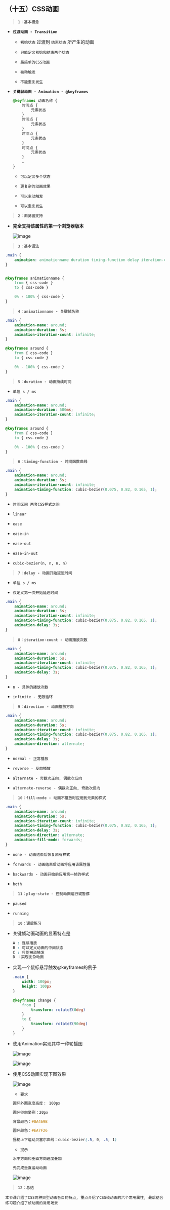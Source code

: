 ##  （十五）CSS动画

> **`1：基本概念`**

- **`过渡动画 - Transition`**
	- `初始状态` 过渡到 `结束状态` 所产生的动画

	- `只能定义初始和结束两个状态`

	- `最简单的CSS动画`

	- `被动触发`

	- `不能重复发生`

- **`关键帧动画 - Animation - @keyframes `**
	```css
	@keyframes 动画名称 {
	    时间点 {
			元素状态
		}
	    时间点 {
			元素状态
		}
	    时间点 {
			元素状态
		}
	    时间点 {
			元素状态
		}
	    …
	}
	```

	- `可以定义多个状态`

	- `更复杂的动画效果`

	- `可以主动触发`

	- `可以重复发生`

> **`2：浏览器支持`**
  - **完全支持该属性的第一个浏览器版本**

    ![image](./brower.png)

> **`3：基本语法`**

```css
.main {
    animation: animationname duration timing-function delay iteration-count direction fill-mode play-state;
}


@keyframes animationname {
    from { css-code }
    to { css-code }

    0% - 100% { css-code }
}
```

> **`4：animationname - 关键帧名称`**
```css
.main {
    animation-name: around;
    animation-duration: 5s;
    animation-iteration-count: infinite;
}

@keyframes around {
    from { css-code }
    to { css-code }

    0% - 100% { css-code }
}
```

> **`5：duration - 动画持续时间`**

- `单位 s / ms`

```css
.main {
    animation-name: around;
    animation-duration: 500ms;
    animation-iteration-count: infinite;
}

@keyframes around {
    from { css-code }
    to { css-code }

    0% - 100% { css-code }
}
```

> **`6：timing-function - 时间函数曲线`**

```css
.main {
    animation-name: around;
    animation-duration: 5s;
    animation-iteration-count: infinite;
    animation-timing-function: cubic-bezier(0.075, 0.82, 0.165, 1);
}
```

- `时间区间 两套CSS样式之间`

- `linear`

- `ease`

- `ease-in`

- `ease-out`

- `ease-in-out`

- `cubic-bezier(n, n, n, n)`

> **`7：delay - 动画开始延迟时间`**

- `单位 s / ms`

- `仅定义第一次开始延迟时间`

```css
.main {
    animation-name: around;
    animation-duration: 5s;
    animation-iteration-count: infinite;
    animation-timing-function: cubic-bezier(0.075, 0.82, 0.165, 1);
	animation-delay: 3s;
}
```

> **`8：iteration-count - 动画播放次数`**

```css
.main {
    animation-name: around;
    animation-duration: 5s;
    animation-iteration-count: infinite;
    animation-timing-function: cubic-bezier(0.075, 0.82, 0.165, 1);
    animation-delay: 3s;
}
```

- `n - 具体的播放次数`

- `infinite - 无限循环`

> **`9：direction - 动画播放方向`**

```css
.main {
    animation-name: around;
    animation-duration: 5s;
    animation-iteration-count: infinite;
    animation-timing-function: cubic-bezier(0.075, 0.82, 0.165, 1);
    animation-delay: 3s;
    animation-direction: alternate;
}
```

- `normal - 正常播放`

- `reverse - 反向播放`

- `alternate - 奇数次正向, 偶数次反向`

- `alternate-reverse - 偶数次正向, 奇数次反向`

> **`10：fill-mode - 动画不播放时应用到元素的样式`**
```css
.main {
    animation-name: around;
    animation-duration: 5s;
    animation-iteration-count: infinite;
    animation-timing-function: cubic-bezier(0.075, 0.82, 0.165, 1);
    animation-delay: 3s;
    animation-direction: alternate;
	animation-fill-mode: forwards;
}
```
- `none - 动画结束后恢复原有样式`

- `forwards - 动画结束后动画将应用该属性值`

- `backwards - 动画开始前应用第一帧的样式`

- `both`

> **`11：play-state - 控制动画运行或暂停`**

- `paused`

- `running`

> **`10：课后练习`**
- 关键帧动画动画的显著特点是
	```css
	A : 连续播放
	B : 可以定义动画的中间状态
	C : 只能被动触发
	D ：实现复杂动画
	```
- 实现一个鼠标悬浮触发@keyframes的例子
	```css
	.main {
		width: 100px;
		height: 100px
	}

	@keyframes change {
		from {
			transform: rotateZ(0deg)
		}
		to {
			transform: rotateZ(90deg)
		}
	}
	```
- 使用Animation实现其中一种轮播图

  ![image](./1.gif)

  ![image](./2.gif)


- 使用CSS动画实现下图效果

  ![image](./3.gif)

  - `要求`
  ```css
  圆环外圈宽度高度： 100px

  圆环径向举例：20px

  背景颜色：#8A469B

  圆环颜色：#EA7F26

  摇柄上下运动贝塞尔曲线：cubic-bezier(.5, 0, .5, 1)
  ```
  - `提示`
  ```css
  水平方向和垂直方向速度叠加
  
  先完成垂直运动动画
  ```
	![image](./run.png)
> **`12：总结`**

```
本节课介绍了CSS两种典型动画各自的特点, 重点介绍了CSS帧动画的六个常用属性, 最后结合练习题介绍了帧动画的常用场景
```